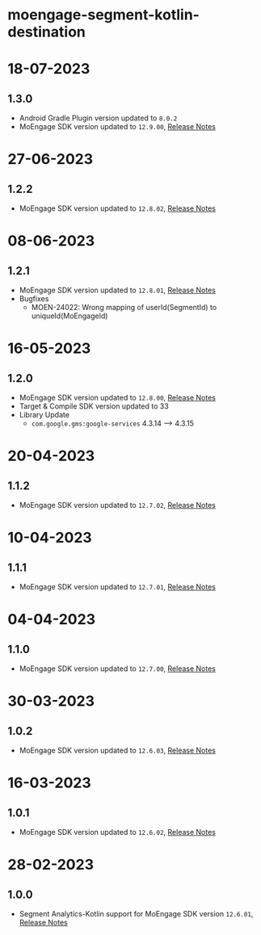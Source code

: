# moengage-segment-kotlin-destination

# 18-07-2023

## 1.3.0
- Android Gradle Plugin version updated to `8.0.2`
- MoEngage SDK version updated to `12.9.00`, [Release Notes](https://developers.moengage.com/hc/en-us/articles/4403896795540-Changelog#18-07-2023-0-0)

# 27-06-2023

## 1.2.2
- MoEngage SDK version updated to `12.8.02`, [Release Notes](https://developers.moengage.com/hc/en-us/articles/4403896795540-Changelog#27-06-2023-0-0)

# 08-06-2023

## 1.2.1
- MoEngage SDK version updated to `12.8.01`, [Release Notes](https://developers.moengage.com/hc/en-us/articles/4403896795540#08-06-2023-0-0)
- Bugfixes
  - MOEN-24022: Wrong mapping of userId(SegmentId) to uniqueId(MoEngageId)

# 16-05-2023

## 1.2.0
- MoEngage SDK version updated to `12.8.00`, [Release Notes](https://developers.moengage.com/hc/en-us/articles/4403896795540#16-05-2023-0-0)
- Target & Compile SDK version updated to 33
- Library Update
  - `com.google.gms:google-services` 4.3.14 --> 4.3.15

# 20-04-2023

## 1.1.2
- MoEngage SDK version updated to `12.7.02`, [Release Notes](https://developers.moengage.com/hc/en-us/articles/4403896795540#20-04-2023-0-0)

# 10-04-2023

## 1.1.1
- MoEngage SDK version updated to `12.7.01`, [Release Notes](https://developers.moengage.com/hc/en-us/articles/4403896795540#10-04-2023-0-0)

# 04-04-2023

## 1.1.0
- MoEngage SDK version updated to `12.7.00`, [Release Notes](https://developers.moengage.com/hc/en-us/articles/4403896795540#04-04-2023-0-0)

# 30-03-2023

## 1.0.2
-  MoEngage SDK version updated to `12.6.03`, [Release Notes](https://developers.moengage.com/hc/en-us/articles/4403896795540#30-03-2023-0-0)

# 16-03-2023

## 1.0.1
- MoEngage SDK version updated to `12.6.02`, [Release Notes](https://developers.moengage.com/hc/en-us/articles/4403896795540-Changelog#16-03-2023-0-0)

# 28-02-2023

## 1.0.0
- Segment Analytics-Kotlin support for MoEngage SDK version `12.6.01`, [Release Notes](https://developers.moengage.com/hc/en-us/articles/4403896795540#14-02-2023-0-0)